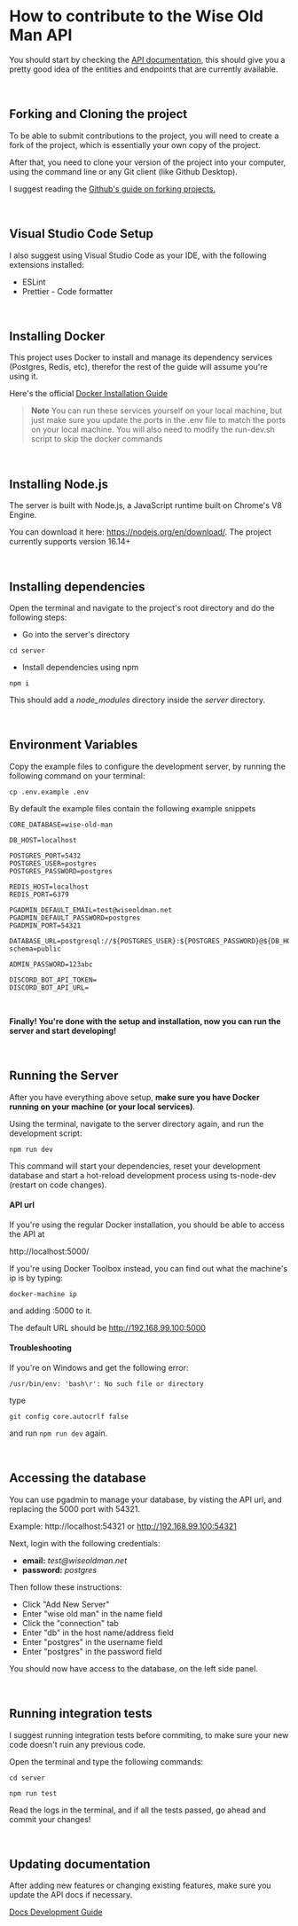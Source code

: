 # How to contribute to the Wise Old Man API

You should start by checking the [API documentation](https://docs.wiseoldman.net), this should give you a pretty good idea of the entities and endpoints that are currently available.

<br />

## Forking and Cloning the project

To be able to submit contributions to the project, you will need to create a fork of the project, which is essentially your own copy of the project.

After that, you need to clone your version of the project into your computer, using the command line or any Git client (like Github Desktop).

I suggest reading the [Github's guide on forking projects.](https://guides.github.com/activities/forking/)

<br />

## Visual Studio Code Setup

I also suggest using Visual Studio Code as your IDE, with the following extensions installed:

- ESLint
- Prettier - Code formatter

<br />

## Installing Docker

This project uses Docker to install and manage its dependency services (Postgres, Redis, etc), therefor the rest of the guide will assume you're using it.

Here's the official [Docker Installation Guide](https://docs.docker.com/get-docker/)

> **Note**
> You can run these services yourself on your local machine, but just make sure you update the ports in the .env file to match the ports on your local machine.
> You will also need to modify the run-dev.sh script to skip the docker commands

<br />

## Installing Node.js

The server is built with Node.js, a JavaScript runtime built on Chrome's V8 Engine.

You can download it here: https://nodejs.org/en/download/. The project currently supports version 16.14+

<br />

## Installing dependencies

Open the terminal and navigate to the project's root directory and do the following steps:

- Go into the server's directory

```
cd server
```

- Install dependencies using npm

```
npm i
```

This should add a _node_modules_ directory inside the _server_ directory.

<br />

## Environment Variables

Copy the example files to configure the development server, by running the following command on your terminal:

```
cp .env.example .env
```

By default the example files contain the following example snippets

```
CORE_DATABASE=wise-old-man

DB_HOST=localhost

POSTGRES_PORT=5432
POSTGRES_USER=postgres
POSTGRES_PASSWORD=postgres

REDIS_HOST=localhost
REDIS_PORT=6379

PGADMIN_DEFAULT_EMAIL=test@wiseoldman.net
PGADMIN_DEFAULT_PASSWORD=postgres
PGADMIN_PORT=54321

DATABASE_URL=postgresql://${POSTGRES_USER}:${POSTGRES_PASSWORD}@${DB_HOST}:${POSTGRES_PORT}/${CORE_DATABASE}?schema=public

ADMIN_PASSWORD=123abc

DISCORD_BOT_API_TOKEN=
DISCORD_BOT_API_URL=
```

<br />

**Finally! You're done with the setup and installation, now you can run the server and start developing!**

<br />

## Running the Server

After you have everything above setup, **make sure you have Docker running on your machine (or your local services)**.

Using the terminal, navigate to the server directory again, and run the development script:

```
npm run dev
```

This command will start your dependencies, reset your development database and start a hot-reload development process using ts-node-dev (restart on code changes).

#### API url

If you're using the regular Docker installation, you should be able to access the API at

http://localhost:5000/

If you're using Docker Toolbox instead, you can find out what the machine's ip is by typing:

```
docker-machine ip
```

and adding :5000 to it.

The default URL should be http://192.168.99.100:5000

#### Troubleshooting

If you're on Windows and get the following error:

```
/usr/bin/env: 'bash\r': No such file or directory
```

type

```
git config core.autocrlf false
```

and run `npm run dev` again.

<br />

## Accessing the database

You can use pgadmin to manage your database, by visting the API url, and replacing the 5000 port with 54321.

Example: http://localhost:54321 or http://192.168.99.100:54321

Next, login with the following credentials:

- **email:** _test@wiseoldman.net_
- **password:** _postgres_

Then follow these instructions:

- Click "Add New Server"
- Enter "wise old man" in the name field
- Click the "connection" tab
- Enter "db" in the host name/address field
- Enter "postgres" in the username field
- Enter "postgres" in the password field

You should now have access to the database, on the left side panel.

<br />

## Running integration tests

I suggest running integration tests before commiting, to make sure your new code doesn't ruin any previous code.

Open the terminal and type the following commands:

```
cd server
```

```
npm run test
```

Read the logs in the terminal, and if all the tests passed, go ahead and commit your changes!

<br />

## Updating documentation

After adding new features or changing existing features, make sure you update the API docs if necessary.

[Docs Development Guide](https://github.com/wise-old-man/wise-old-man/blob/master/.github/contributing/docs-guide.md)
